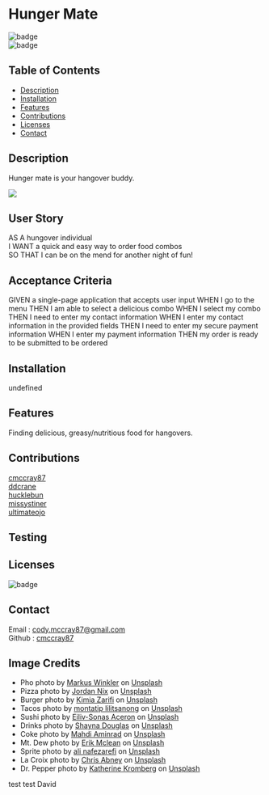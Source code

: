 
# Hunger Mate

![badge](https://img.shields.io/github/languages/top/cmccray87/undefined)
<br> 
![badge](https://img.shields.io/github/languages/count/cmccray87/undefined)
<br>

## Table of Contents

- [Description](#description)
- [Installation](#installation)
- [Features](#features)
- [Contributions](#contributions)
- [Licenses](#licenses)
- [Contact](#contact)

## Description

Hunger mate is your hangover buddy.<br/>

<img src="./assets/images/wireframe.PNG">

## User Story
AS A hungover individual<br>
I WANT a quick and easy way to order food combos<br>
SO THAT I can be on the mend for another night of fun!

## Acceptance Criteria
GIVEN a single-page application that accepts user input
WHEN I go to the menu
THEN I am able to select a delicious combo
WHEN I select my combo
THEN I need to enter my contact information
WHEN I enter my contact information in the provided fields
THEN I need to enter my secure payment information
WHEN I enter my payment information
THEN my order is ready to be submitted to be ordered

## Installation
undefined
<br>

## Features
Finding delicious, greasy/nutritious food for hangovers.
<br>

## Contributions
[cmccray87](https://github.com/cmccray87)<br/>
[ddcrane](https://github.com/ddcrane)<br/>
[hucklebun](https://github.com/HuckleBun)<br/>
[missystiner](https://github.com/missystiner)<br/>
[ultimateojo](https://github.com/ultimateojo)<br/>

## Testing

## Licenses
![badge](https://img.shields.io/badge/license-undefined-important)

## Contact
Email : <a href="mailto:cody.mccray87@gmail.com">cody.mccray87@gmail.com</a>
<br/>
Github : <a href="https://github.com/cmccray87">cmccray87</a>

## Image Credits
- Pho photo by <a href="https://unsplash.com/@markuswinkler?utm_source=unsplash&utm_medium=referral&utm_content=creditCopyText">Markus Winkler</a> on <a href="https://unsplash.com/s/photos/pho?utm_source=unsplash&utm_medium=referral&utm_content=creditCopyText">Unsplash</a>
- Pizza photo by <a href="https://unsplash.com/@jordannix?utm_source=unsplash&utm_medium=referral&utm_content=creditCopyText">Jordan Nix</a> on <a href="https://unsplash.com/s/photos/pizza?utm_source=unsplash&utm_medium=referral&utm_content=creditCopyText">Unsplash</a>
- Burger photo by <a href="https://unsplash.com/@kimzifi?utm_source=unsplash&utm_medium=referral&utm_content=creditCopyText">Kimia Zarifi</a> on <a href="https://unsplash.com/s/photos/combo?utm_source=unsplash&utm_medium=referral&utm_content=creditCopyText">Unsplash</a>
- Tacos photo by <a href="https://unsplash.com/@montatip?utm_source=unsplash&utm_medium=referral&utm_content=creditCopyText">montatip lilitsanong</a> on <a href="https://unsplash.com/s/photos/tacos?utm_source=unsplash&utm_medium=referral&utm_content=creditCopyText">Unsplash</a>
- Sushi photo by <a href="https://unsplash.com/@shootdelicious?utm_source=unsplash&utm_medium=referral&utm_content=creditCopyText">Eiliv-Sonas Aceron</a> on <a href="https://unsplash.com/s/photos/tacos?utm_source=unsplash&utm_medium=referral&utm_content=creditCopyText">Unsplash</a>
- Drinks photo by <a href="https://unsplash.com/@itsmaemedia?utm_source=unsplash&utm_medium=referral&utm_content=creditCopyText">Shayna Douglas</a> on <a href="https://unsplash.com/s/photos/gatorade?utm_source=unsplash&utm_medium=referral&utm_content=creditCopyText">Unsplash</a>
- Coke photo by <a href="https://unsplash.com/@aminrad?utm_source=unsplash&utm_medium=referral&utm_content=creditCopyText">Mahdi Aminrad</a> on <a href="https://unsplash.com/s/photos/soda?utm_source=unsplash&utm_medium=referral&utm_content=creditCopyText">Unsplash</a>
- Mt. Dew photo by <a href="https://unsplash.com/@introspectivedsgn?utm_source=unsplash&utm_medium=referral&utm_content=creditCopyText">Erik Mclean</a> on <a href="https://unsplash.com/s/photos/soda?utm_source=unsplash&utm_medium=referral&utm_content=creditCopyText">Unsplash</a>
- Sprite photo by <a href="https://unsplash.com/@beautyisblinding?utm_source=unsplash&utm_medium=referral&utm_content=creditCopyText">ali nafezarefi</a> on <a href="https://unsplash.com/s/photos/soda?utm_source=unsplash&utm_medium=referral&utm_content=creditCopyText">Unsplash</a>
- La Croix photo by <a href="https://unsplash.com/@chrisabney?utm_source=unsplash&utm_medium=referral&utm_content=creditCopyText">Chris Abney</a> on <a href="https://unsplash.com/s/photos/soda?utm_source=unsplash&utm_medium=referral&utm_content=creditCopyText">Unsplash</a>
- Dr. Pepper photo by <a href="https://unsplash.com/@katherine1690?utm_source=unsplash&utm_medium=referral&utm_content=creditCopyText">Katherine Kromberg</a> on <a href="https://unsplash.com/s/photos/soda?utm_source=unsplash&utm_medium=referral&utm_content=creditCopyText">Unsplash</a>

test
test David